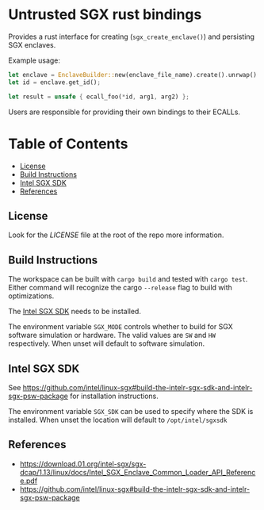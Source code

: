 # Untrusted SGX rust bindings

Provides a rust interface for creating (`sgx_create_enclave()`) and persisting SGX enclaves.

Example usage:
```rust
let enclave = EnclaveBuilder::new(enclave_file_name).create().unrwap()
let id = enclave.get_id();

let result = unsafe { ecall_foo(*id, arg1, arg2) };
```

Users are responsible for providing their own bindings to their ECALLs. 

# Table of Contents

- [License](#license)
- [Build Instructions](#build-instructions)
- [Intel SGX SDK](#intel-sgx-sdk)
- [References](#references)

## License

Look for the *LICENSE* file at the root of the repo more information.

## Build Instructions

The workspace can be built with `cargo build` and tested with `cargo test`. Either command will recognize the
cargo `--release` flag to build with optimizations.

The [Intel SGX SDK](#intel-sgx-sdk) needs to be installed.

The environment variable `SGX_MODE` controls whether to build for SGX software simulation or hardware. The valid values
are `SW` and `HW` respectively.  When unset will default to software simulation.

## Intel SGX SDK

See https://github.com/intel/linux-sgx#build-the-intelr-sgx-sdk-and-intelr-sgx-psw-package for installation
instructions. 

The environment variable `SGX_SDK` can be used to specify where the SDK is installed. When unset the location will
default to `/opt/intel/sgxsdk`

## References

* https://download.01.org/intel-sgx/sgx-dcap/1.13/linux/docs/Intel_SGX_Enclave_Common_Loader_API_Reference.pdf
* https://github.com/intel/linux-sgx#build-the-intelr-sgx-sdk-and-intelr-sgx-psw-package 
